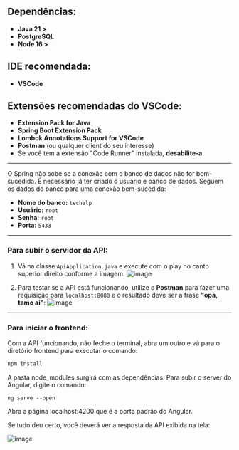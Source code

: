 ## Dependências:
- **Java 21 >**
- **PostgreSQL**
- **Node 16 >**

## IDE recomendada:
- **VSCode**

## Extensões recomendadas do VSCode:
- **Extension Pack for Java**
- **Spring Boot Extension Pack**
- **Lombok Annotations Support for VSCode**
- **Postman** (ou qualquer client do seu interesse)
- Se você tem a extensão "Code Runner" instalada, **desabilite-a**.

---

O Spring não sobe se a conexão com o banco de dados não for bem-sucedida. 
É necessário já ter criado o usuário e banco de dados. Seguem os dados do banco para uma conexão bem-sucedida:

- **Nome do banco:** `techelp`
- **Usuário:** `root`
- **Senha:** `root`
- **Porta:** `5433`

---

### Para subir o servidor da API:

1. Vá na classe `ApiApplication.java` e execute com o play no canto superior direito conforme a imagem:
   ![image](https://github.com/user-attachments/assets/56813761-137b-42cf-9097-1bf48357dc1e)

2. Para testar se a API está funcionando, utilize o **Postman** para fazer uma requisição para `localhost:8080` e o resultado deve ser a frase **"opa, tamo aí"**:
   ![image](https://github.com/user-attachments/assets/f6149847-5524-44aa-ae7b-5c9ef8fd4d8b)

---

### Para iniciar o frontend:

Com a API funcionando, não feche o terminal, abra um outro e vá para o diretório frontend para executar o comando:
```bash
npm install
```

A pasta node_modules surgirá com as dependências. Para subir o server do Angular, digite o comando:
```
ng serve --open
```

Abra a página localhost:4200 que é a porta padrão do Angular.

Se tudo deu certo, você deverá ver a resposta da API exibida na tela:

![image](https://github.com/user-attachments/assets/c8857df9-79b4-4557-a31d-49eb2e3c35b7)

